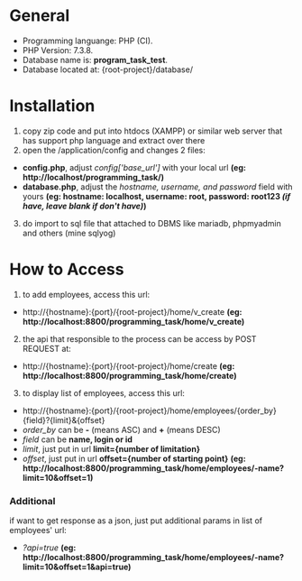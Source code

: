 # General
- Programming languange: PHP (CI).
- PHP Version: 7.3.8.
- Database name is: **program_task_test**.
- Database located at: {root-project}/database/

# Installation
1. copy zip code and put into htdocs (XAMPP) or similar web server that has support php language and extract over there
2. open the <root-project>/application/config and changes 2 files:
- **config.php**, adjust _config['base_url']_ with your local url 
**(eg: http://localhost/programming_task/)**
- **database.php**, adjust the _hostname, username, and password_ field with yours
**(eg: hostname: localhost, username: root, password: root123 _(if have, leave blank if don't have)_)**
3. do import to sql file that attached to DBMS like mariadb, phpmyadmin and others (mine sqlyog)

# How to Access
1. to add employees, access this url:
- http://{hostname}:{port}/{root-project}/home/v_create
**(eg: http://localhost:8800/programming_task/home/v_create)**
2. the api that responsible to the process can be access by POST REQUEST at:
- http://{hostname}:{port}/{root-project}/home/create
**(eg: http://localhost:8800/programming_task/home/create)**
3. to display list of employees, access this url:
- http://{hostname}:{port}/{root-project}/home/employees/{order_by}{field}?{limit}&{offset}
- _order_by_ can be **-** (means ASC) and **+** (means DESC)
- _field_ can be **name, login or id**
- _limit_, just put in url **limit={number of limitation}**
- _offset_, just put in url **offset={number of starting point}**
**(eg: http://localhost:8800/programming_task/home/employees/-name?limit=10&offset=1)**
### Additional
if want to get response as a json, just put additional params in list of employees' url:
- _?api=true_
**(eg: http://localhost:8800/programming_task/home/employees/-name?limit=10&offset=1&api=true)**
